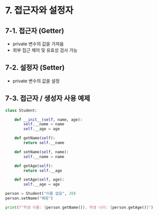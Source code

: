# 7. 접근자와 설정자

## 7-1. 접근자 (Getter)

-   private 변수의 값을 가져옴
-   외부 접근 제어 및 유효성 검사 가능

## 7-2. 설정자 (Setter)

-   private 변수의 값을 설정

## 7-3. 접근자 / 생성자 사용 예제

```python
class Student:

    def __init__(self, name, age):
        self.__name = name
        self.__age = age

    def getName(self):
        return self.__name

    def setName(self, name):
        self.__name = name

    def getAge(self):
        return self.__age

    def setAge(self, age):
        self.__age = age

person = Student("이름 없음", 20)
person.setName("혜원")

print(f"학생 이름: {person.getName()}, 학생 나이: {person.getAge()}")
```
